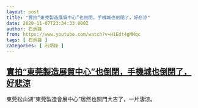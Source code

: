 ```yaml
---
layout: post
title: "實拍“東莞製造展貿中心”也倒閉，手機城也倒閉了，好悲涼"
date: 2020-11-07T23:34:33.000Z
author: 石炳锋
from: https://www.youtube.com/watch?v=H1Edt4gMMqc
tags: [ 石炳锋 ]
categories: [ 石炳锋 ]
---
```

<!--1604792073000-->
[實拍“東莞製造展貿中心”也倒閉，手機城也倒閉了，好悲涼](https://www.youtube.com/watch?v=H1Edt4gMMqc)
------

<div>
東莞松山湖“東莞製造會展中心”居然也關門大吉了，一片淒涼。
</div>
